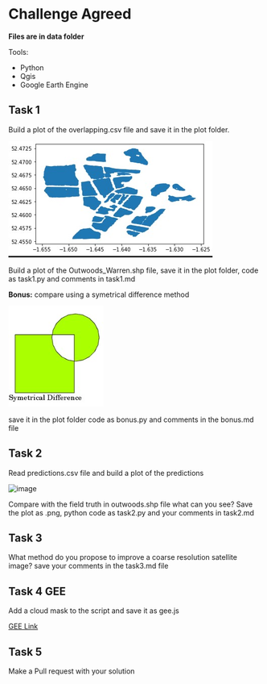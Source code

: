 # Challenge Agreed

**Files are in data folder**

Tools:

- Python
- Qgis
- Google Earth Engine

## Task 1

Build a plot of the overlapping.csv file and save it in the plot folder.

![image](https://github.com/Agreed-Earth-LTD/challenge/blob/cc2d7232695dce9660b6468f579c8a321ec7f284/img/outwoods.jpg)

Build a plot of the Outwoods_Warren.shp file, save it in the plot folder, code as task1.py and comments in task1.md

**Bonus:** compare using a symetrical difference method

![image](https://github.com/Agreed-Earth-LTD/challenge/blob/45f7cb9cc981ea71e57d4ac5203d5315ab7f59fc/img/sd.jpg)

save it in the plot folder code as bonus.py and comments in the bonus.md file

## Task 2

Read predictions.csv file and build a plot of the predictions

![image](https://user-images.githubusercontent.com/13650586/178600845-d610a539-f5d2-408c-88bc-36cc096a62a9.png)

Compare with the field truth in outwoods.shp file what can you see? 
Save the plot as .png, python code as task2.py and your comments in task2.md

## Task 3

What method do you propose to improve a coarse resolution satellite image?
save your comments in the task3.md file

## Task 4 GEE

Add a cloud mask to the script and save it as gee.js

[GEE Link](https://code.earthengine.google.com/3d3839b3cd9c590b88d3994982c6d8bd)

## Task 5

Make a Pull request with your solution


